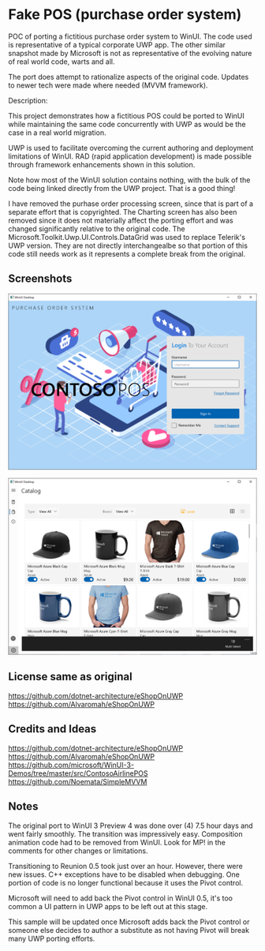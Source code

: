 # Fake POS (purchase order system)

POC of porting a fictitious purchase order system to WinUI.  The code used is representative of a typical corporate UWP app.  The other similar snapshot made by Microsoft is not as representative of the evolving nature of real world code, warts and all.

The port does attempt to rationalize aspects of the original code.  Updates to newer tech were made where needed (MVVM framework).

Description: 

This project demonstrates how a fictitious POS could be ported to WinUI while maintaining the same code concurrently with UWP as would be the case in a real world migration.

UWP is used to facilitate overcoming the current authoring and deployment limitations of WinUI.  RAD (rapid application development) is made possible through framework enhancements shown in this solution.

Note how most of the WinUI solution contains nothing, with the bulk of the code being linked directly from the UWP project.  That is a good thing!

I have removed the purhase order processing screen, since that is part of a separate effort that is copyrighted.
The Charting screen has also been removed since it does not materially affect the porting effort and was changed significantly relative to the original code.
The Microsoft.Toolkit.Uwp.UI.Controls.DataGrid was used to replace Telerik's UWP version.  They are not directly interchangealbe so that portion of this code still needs work as it represents a complete break from the original.

## Screenshots
![Screenshot](https://github.com/Noemata/FakePOS/blob/master/LoginView.png)

![Screenshot](https://github.com/Noemata/FakePOS/blob/master/Catalog.png)

## License same as original

https://github.com/dotnet-architecture/eShopOnUWP
https://github.com/Alvaromah/eShopOnUWP

## Credits and Ideas

https://github.com/dotnet-architecture/eShopOnUWP
https://github.com/Alvaromah/eShopOnUWP
https://github.com/microsoft/WinUI-3-Demos/tree/master/src/ContosoAirlinePOS
https://github.com/Noemata/SimpleMVVM

## Notes

The original port to WinUI 3 Preview 4 was done over (4) 7.5 hour days and went fairly smoothly.  The transition was impressively easy.  Composition animation code had to be removed from WinUI.  Look for MP! in the comments for other changes or limitations.

Transitioning to Reunion 0.5 took just over an hour.  However, there were new issues.  C++ exceptions have to be disabled when debugging.  One portion of code is no longer functional because it uses the Pivot control.

Microsoft will need to add back the Pivot control in WinUI 0.5, it's too common a UI pattern in UWP apps to be left out at this stage.

This sample will be updated once Microsoft adds back the Pivot control or someone else decides to author a substitute as not having Pivot will break many UWP porting efforts.
